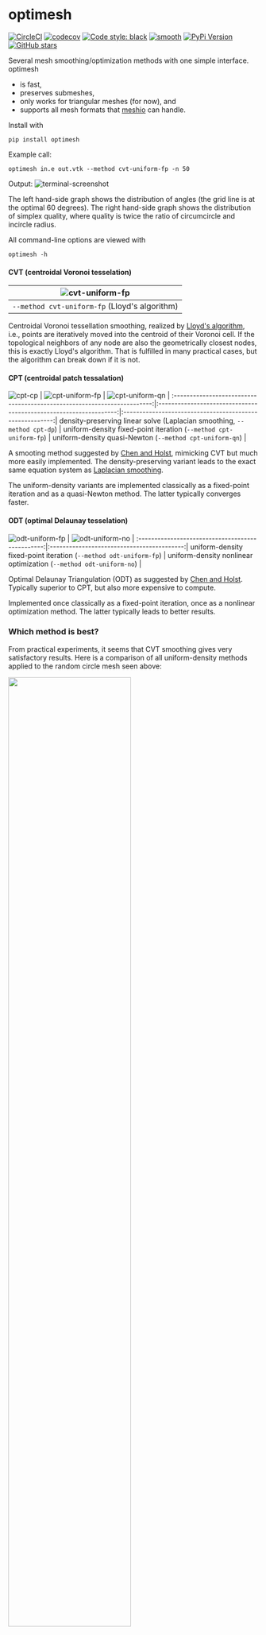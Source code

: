 # optimesh

[![CircleCI](https://img.shields.io/circleci/project/github/nschloe/optimesh/master.svg)](https://circleci.com/gh/nschloe/optimesh)
[![codecov](https://img.shields.io/codecov/c/github/nschloe/optimesh.svg)](https://codecov.io/gh/nschloe/optimesh)
[![Code style: black](https://img.shields.io/badge/code%20style-black-000000.svg)](https://github.com/ambv/black)
[![smooth](https://img.shields.io/badge/smooth-operator-8209ba.svg)](https://youtu.be/4TYv2PhG89A)
[![PyPi Version](https://img.shields.io/pypi/v/optimesh.svg)](https://pypi.org/project/optimesh)
[![GitHub stars](https://img.shields.io/github/stars/nschloe/optimesh.svg?logo=github&label=Stars)](https://github.com/nschloe/optimesh)

Several mesh smoothing/optimization methods with one simple interface. optimesh

 * is fast,
 * preserves submeshes,
 * only works for triangular meshes (for now), and
 * supports all mesh formats that [meshio](https://github.com/nschloe/meshio) can
   handle.

Install with
```
pip install optimesh
```
Example call:
```
optimesh in.e out.vtk --method cvt-uniform-fp -n 50
```
Output:
![terminal-screenshot](https://nschloe.github.io/optimesh/term-screenshot.png)

The left hand-side graph shows the distribution of angles (the grid line is at the
optimal 60 degrees). The right hand-side graph shows the distribution of simplex
quality, where quality is twice the ratio of circumcircle and incircle radius.

All command-line options are viewed with
```
optimesh -h
```

#### CVT (centroidal Voronoi tesselation)

![cvt-uniform-fp](https://nschloe.github.io/optimesh/cvt-uniform-fp.webp) |
:--------------------------------------------:|
`--method cvt-uniform-fp` (Lloyd's algorithm) |

Centroidal Voronoi tessellation smoothing, realized by [Lloyd's
algorithm](https://en.wikipedia.org/wiki/Lloyd%27s_algorithm), i.e., points are
iteratively moved into the centroid of their Voronoi cell.  If the topological neighbors
of any node are also the geometrically closest nodes, this is exactly Lloyd's algorithm.
That is fulfilled in many practical cases, but the algorithm can break down if it is
not.


#### CPT (centroidal patch tessalation)

![cpt-cp](https://nschloe.github.io/optimesh/cpt-dp.png) |
![cpt-uniform-fp](https://nschloe.github.io/optimesh/cpt-uniform-fp.png) |
![cpt-uniform-qn](https://nschloe.github.io/optimesh/cpt-uniform-qn.png) |
:-----------------------------------------------------------------------:|:-----------------------------------------------------------------:|:--------------------------------------------------------:|
density-preserving linear solve (Laplacian smoothing, `--method cpt-dp`) | uniform-density fixed-point iteration (`--method cpt-uniform-fp`) | uniform-density quasi-Newton (`--method cpt-uniform-qn`) |

A smooting method suggested by [Chen and Holst](#relevant-publications), mimicking CVT
but much more easily implemented. The density-preserving variant leads to the exact same
equation system as [Laplacian smoothing](https://en.wikipedia.org/wiki/Laplacian_smoothing).

The uniform-density variants are implemented classically as a fixed-point iteration and
as a quasi-Newton method. The latter typically converges faster.


#### ODT (optimal Delaunay tesselation)

![odt-uniform-fp](https://nschloe.github.io/optimesh/odt-uniform-fp.png) |
![odt-uniform-no](https://nschloe.github.io/optimesh/odt-uniform-no.png) |
:------------------------------------------------:|:------------------------------------------:|
uniform-density fixed-point iteration (`--method odt-uniform-fp`) | uniform-density nonlinear optimization (`--method odt-uniform-no`) |

Optimal Delaunay Triangulation (ODT) as suggested by [Chen and
Holst](#relevant-publications). Typically superior to CPT, but also more expensive to
compute.

Implemented once classically as a fixed-point iteration, once as a nonlinear
optimization method. The latter typically leads to better results.


### Which method is best?

From practical experiments, it seems that CVT smoothing gives very satisfactory results.
Here is a comparison of all uniform-density methods applied to the random circle mesh
seen above:

<img src="https://nschloe.github.io/optimesh/comparison.svg" width="70%">

(Mesh quality is twice the ratio of incircle and circumcircle radius, with the maximum
being 1.)


### Access from Python

All optimesh functions can also be accessed from Python directly, for example:
```python
import optimesh

X, cells = optimesh.odt(X, cells, 1.0e-2, 100, verbosity=1)
```

### Installation

optimesh is [available from the Python Package
Index](https://pypi.org/project/optimesh/), so simply do
```
pip install -U optimesh
```
to install or upgrade. Use `sudo -H` to install as root or the `--user` option
of `pip` to install in `$HOME`.

### Relevant publications

 * [Long Chen, Michael Holst, _Efficient mesh optimization schemes based on Optimal Delaunay Triangulations_,
   Comput. Methods Appl. Mech. Engrg. 200 (2011) 967–984.](https://doi.org/10.1016/j.cma.2010.11.007)


### Testing

To run the optimesh unit tests, check out this repository and type
```
pytest
```

### Distribution
To create a new release

1. bump the `__version__` number,

2. publish to PyPi and tag on GitHub:
    ```
    $ make publish
    ```

### License

optimesh is published under the [MIT license](https://en.wikipedia.org/wiki/MIT_License).
